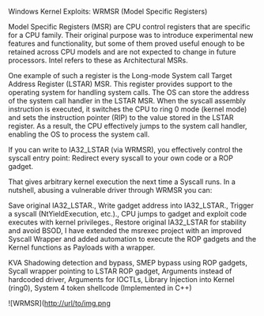 Windows Kernel Exploits: WRMSR (Model Specific Registers)

Model Specific Registers (MSR) are CPU control registers that are specific for a CPU family. Their original purpose was to introduce experimental new features and functionality, but some of them proved useful enough to be retained across CPU models and are not expected to change in future processors. Intel refers to these as Architectural MSRs.

One example of such a register is the Long-mode System call Target Address Register (LSTAR) MSR. This register provides support to the operating system for handling system calls. The OS can store the address of the system call handler in the LSTAR MSR. When the syscall assembly instruction is executed, it switches the CPU to ring 0 mode (kernel mode) and sets the instruction pointer (RIP) to the value stored in the LSTAR register. As a result, the CPU effectively jumps to the system call handler, enabling the OS to process the system call.

If you can write to IA32_LSTAR (via WRMSR), you effectively control the syscall entry point: Redirect every syscall to your own code or a ROP gadget.

That gives arbitrary kernel execution the next time a Syscall runs. In a nutshell, abusing a vulnerable driver through WRMSR you can: 

Save original IA32_LSTAR.,
Write gadget address into IA32_LSTAR.,
Trigger a syscall (NtYieldExecution, etc.).,
CPU jumps to gadget and exploit code executes with kernel privileges.,
Restore original IA32_LSTAR for stability and avoid BSOD,
I have extended the msrexec project with an improved Syscall Wrapper and added automation to execute the ROP gadgets and the Kernel functions as Payloads with a wrapper.

KVA Shadowing detection and bypass,
SMEP bypass using ROP gadgets,
Sycall wrapper pointing to LSTAR ROP gadget,
Arguments instead of hardcoded driver,
Arguments for IOCTLs,
Library Injection into Kernel (ring0),
System 4 token shellcode (Implemented in C++)

![WRMSR]([http://url/to/img.png](https://i.ibb.co/Mxb3xMWT/Screenshot-from-2025-09-29-20-49-57.png])
